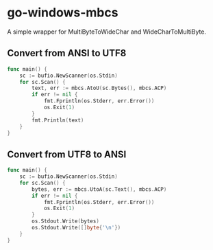 go-windows-mbcs
===============

A simple wrapper for MultiByteToWideChar and WideCharToMultiByte.

Convert from ANSI to UTF8
--------------------

```go
func main() {
    sc := bufio.NewScanner(os.Stdin)
    for sc.Scan() {
        text, err := mbcs.AtoU(sc.Bytes(), mbcs.ACP)
        if err != nil {
            fmt.Fprintln(os.Stderr, err.Error())
            os.Exit(1)
        }
        fmt.Println(text)
    }
}
```

Convert from UTF8 to ANSI
----------------

```go
func main() {
    sc := bufio.NewScanner(os.Stdin)
    for sc.Scan() {
        bytes, err := mbcs.UtoA(sc.Text(), mbcs.ACP)
        if err != nil {
            fmt.Fprintln(os.Stderr, err.Error())
            os.Exit(1)
        }
        os.Stdout.Write(bytes)
        os.Stdout.Write([]byte{'\n'})
    }
}
```
